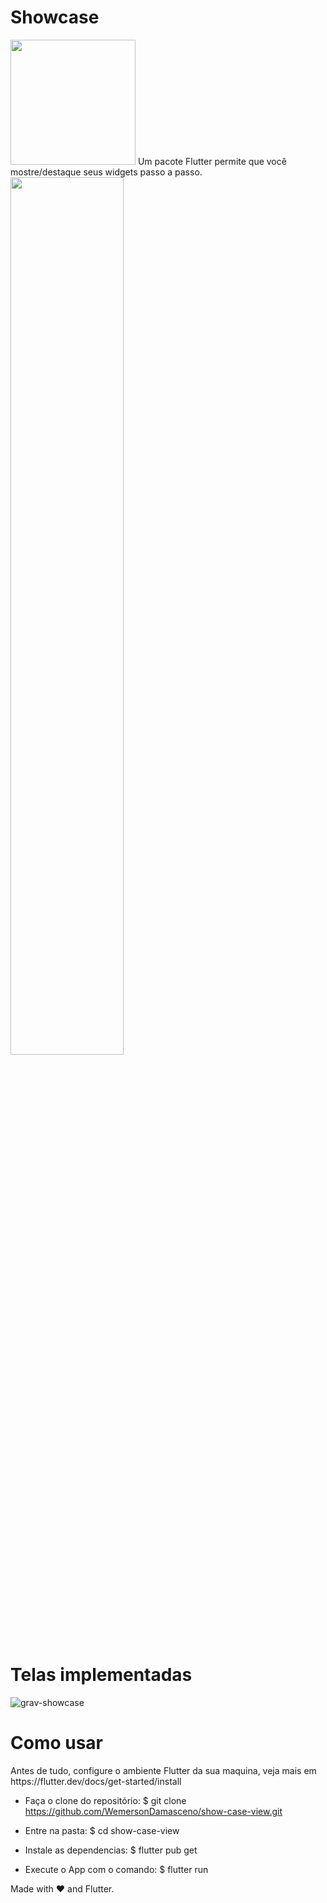# Showcase
<img width="200" src="https://user-images.githubusercontent.com/37156004/188654442-85671d7c-c463-4ed0-9d57-19d97382edfd.png"/>
Um pacote Flutter permite que você mostre/destaque seus widgets passo a passo.
<img width="60%" src="https://user-images.githubusercontent.com/37156004/188654817-dd3a096d-9deb-4e2d-955b-49b38374eab4.png" />

 
# Telas implementadas
![grav-showcase](https://user-images.githubusercontent.com/37156004/188654236-a739e2b5-b297-45d5-a632-e36803108bd8.gif)


<h1> Como usar </h1>
Antes de tudo, configure o ambiente Flutter da sua maquina, veja mais em https://flutter.dev/docs/get-started/install

- Faça o clone do repositório:
$ git clone https://github.com/WemersonDamasceno/show-case-view.git

- Entre na pasta:
$ cd show-case-view

- Instale as dependencias:
$ flutter pub get

- Execute o App com o comando: 
$ flutter run


Made with :heart: and Flutter.

